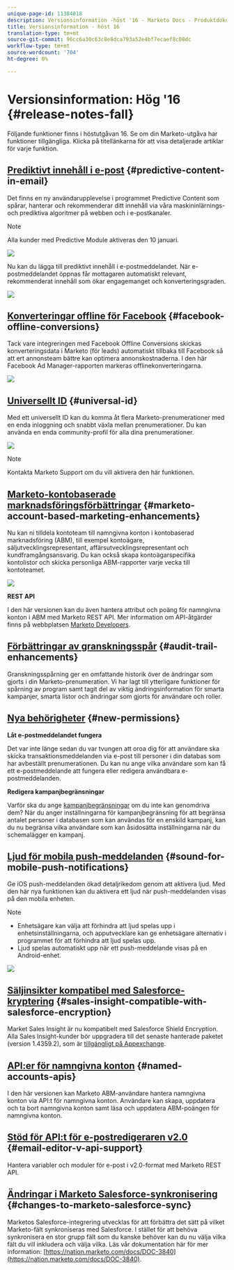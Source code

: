```yaml
---
unique-page-id: 11384018
description: Versionsinformation -höst '16 - Marketo Docs - Produktdokumentation
title: Versionsinformation - höst 16
translation-type: tm+mt
source-git-commit: 96cc6a30c63c8e8dca793a52e4bf7ecaef8c08dc
workflow-type: tm+mt
source-wordcount: '704'
ht-degree: 0%

---
```



# Versionsinformation: Hög &#39;16 {#release-notes-fall}

Följande funktioner finns i höstutgåvan 16. Se om din Marketo-utgåva har funktioner tillgängliga. Klicka på titellänkarna för att visa detaljerade artiklar för varje funktion.

## [Prediktivt innehåll i e-post](http://docs.marketo.com/display/docs/predictive+content)  {#predictive-content-in-email}

Det finns en ny användarupplevelse i programmet Predictive Content som spårar, hanterar och rekommenderar ditt innehåll via våra maskininlärnings- och prediktiva algoritmer på webben och i e-postkanaler.

>[!NOTE]
>
>Alla kunder med Predictive Module aktiveras den 10 januari.

![](assets/shafe.png)

Nu kan du lägga till prediktivt innehåll i e-postmeddelandet. När e-postmeddelandet öppnas får mottagaren automatiskt relevant, rekommenderat innehåll som ökar engagemanget och konverteringsgraden.

![](assets/predictive.png)

## [Konverteringar offline för Facebook](../../product-docs/demand-generation/facebook/understanding-facebook-offline-conversions.md)  {#facebook-offline-conversions}

Tack vare integreringen med Facebook Offline Conversions skickas konverteringsdata i Marketo (för leads) automatiskt tillbaka till Facebook så att ert annonsteam bättre kan optimera annonskostnaderna. I den här Facebook Ad Manager-rapporten markeras offlinekonverteringarna.

![](assets/facebook.png)

## [Universellt ID](../../product-docs/administration/settings/using-a-universal-id-for-subscription-login.md) {#universal-id}

Med ett universellt ID kan du komma åt flera Marketo-prenumerationer med en enda inloggning och snabbt växla mellan prenumerationer. Du kan använda en enda community-profil för alla dina prenumerationer.

![](assets/image2016-11-3-15-3a10-3a16.png)

>[!NOTE]
>
>Kontakta Marketo Support om du vill aktivera den här funktionen.

## [Marketo-kontobaserade marknadsföringsförbättringar](http://docs.marketo.com/pages/viewpage.action?pageid=11380718) {#marketo-account-based-marketing-enhancements}

Nu kan ni tilldela kontoteam till namngivna konton i kontobaserad marknadsföring (ABM), till exempel kontoägare, säljutvecklingsrepresentant, affärsutvecklingsrepresentant och kundframgångsansvarig. Du kan också skapa kontoägarspecifika kontolistor och skicka personliga ABM-rapporter varje vecka till kontoteamet.

![](assets/account-team-11-15-16.png)

**REST API**

I den här versionen kan du även hantera attribut och poäng för namngivna konton i ABM med Marketo REST API. Mer information om API-åtgärder finns på webbplatsen [Marketo Developers](http://developers.marketo.com/rest-api/lead-database/named-accounts).

## [Förbättringar av granskningsspår](../../product-docs/administration/audit-trail/change-details-in-audit-trail.md) {#audit-trail-enhancements}

Granskningsspårning ger en omfattande historik över de ändringar som gjorts i din Marketo-prenumeration. Vi har lagt till ytterligare funktioner för spårning av program samt tagit del av viktig ändringsinformation för smarta kampanjer, smarta listor och ändringar som gjorts för användare och roller.

## [Nya behörigheter](../../product-docs/administration/users-and-roles/managing-user-roles-and-permissions/descriptions-of-role-permissions.md) {#new-permissions}

**Låt e-postmeddelandet fungera**

Det var inte länge sedan du var tvungen att oroa dig för att användare ska skicka transaktionsmeddelanden via e-post till personer i din databas som har avbeställt prenumerationen. Du kan nu ange vilka användare som kan få ett e-postmeddelande att fungera eller redigera användbara e-postmeddelanden.

**Redigera kampanjbegränsningar**

Varför ska du ange [kampanjbegränsningar](http://docs.marketo.com/display/DOCS/Enable+Lead+Restrictions+for+Smart+Campaigns) om du inte kan genomdriva dem? När du anger inställningarna för kampanjbegränsning för att begränsa antalet personer i databasen som kan användas för en enskild kampanj, kan du nu begränsa vilka användare som kan åsidosätta inställningarna när du schemalägger en kampanj.

## [Ljud för mobila push-meddelanden](../../product-docs/mobile-marketing/push-notifications/configure-mobile-push-notification.md) {#sound-for-mobile-push-notifications}

Ge iOS push-meddelanden ökad detaljrikedom genom att aktivera ljud. Med den här nya funktionen kan du aktivera ett ljud när push-meddelanden visas på den mobila enheten.

>[!NOTE]
>
>* Enhetsägare kan välja att förhindra att ljud spelas upp i enhetsinställningarna, och apputvecklare kan ge enhetsägare alternativ i programmet för att förhindra att ljud spelas upp.
>* Ljud spelas automatiskt upp när ett push-meddelande visas på en Android-enhet.

>



![](assets/sound-for-push-notifications.png)

## [Säljinsikter kompatibel med Salesforce-kryptering](../../product-docs/marketo-sales-insight/msi-for-salesforce/installation/install-marketo-sales-insight-package-in-salesforce-appexchange.md) {#sales-insight-compatible-with-salesforce-encryption}

Market Sales Insight är nu kompatibelt med Salesforce Shield Encryption. Alla Sales Insight-kunder bör uppgradera till det senaste hanterade paketet (version 1.4359.2), som är [tillgängligt på Appexchange](https://appexchange.salesforce.com/listingDetail?listingId=a0N30000001SVZmEAO).

## [API:er för namngivna konton](http://developers.marketo.com/rest-api/lead-database/named-accounts/) {#named-accounts-apis}

I den här versionen kan Marketo ABM-användare hantera namngivna konton via API:t för namngivna konton. Användare kan skapa, uppdatera och ta bort namngivna konton samt läsa och uppdatera ABM-poängen för namngivna konton.

## [Stöd för API:t för e-postredigeraren v2.0](http://developers.marketo.com/rest-api/assets/emails/) {#email-editor-v-api-support}

Hantera variabler och moduler för e-post i v2.0-format med Marketo REST API.

## [Ändringar i Marketo Salesforce-synkronisering](https://nation.marketo.com/docs/DOC-3840) {#changes-to-marketo-salesforce-sync}

Marketos Salesforce-integrering utvecklas för att förbättra det sätt på vilket Marketo-fält synkroniseras med Salesforce. I stället för att behöva synkronisera en stor grupp fält som du kanske behöver kan du nu välja vilka fält du vill inkludera och välja vilka. Läs vår dokumentation här för mer information: [https://nation.marketo.com/docs/DOC-3840](https://nation.marketo.com/docs/DOC-3840).

